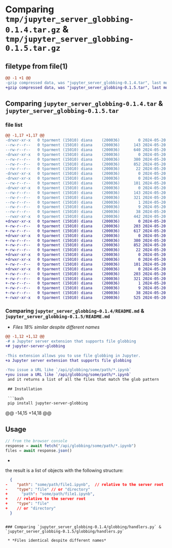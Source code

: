 # Comparing `tmp/jupyter_server_globbing-0.1.4.tar.gz` & `tmp/jupyter_server_globbing-0.1.5.tar.gz`

## filetype from file(1)

```diff
@@ -1 +1 @@
-gzip compressed data, was "jupyter_server_globbing-0.1.4.tar", last modified: Mon May 20 14:33:25 2024, max compression
+gzip compressed data, was "jupyter_server_globbing-0.1.5.tar", last modified: Mon May 20 14:42:49 2024, max compression
```

## Comparing `jupyter_server_globbing-0.1.4.tar` & `jupyter_server_globbing-0.1.5.tar`

### file list

```diff
@@ -1,17 +1,17 @@
-drwxr-xr-x   0 tparment (15010) diana    (200036)        0 2024-05-20 14:33:25.946880 jupyter_server_globbing-0.1.4/
--rw-r--r--   0 tparment (15010) diana    (200036)      143 2024-05-20 14:33:25.946298 jupyter_server_globbing-0.1.4/PKG-INFO
--rw-r--r--   0 tparment (15010) diana    (200036)      640 2024-05-20 14:30:23.000000 jupyter_server_globbing-0.1.4/README.md
-drwxr-xr-x   0 tparment (15010) diana    (200036)        0 2024-05-20 14:33:25.942453 jupyter_server_globbing-0.1.4/globbing/
--rw-r--r--   0 tparment (15010) diana    (200036)      380 2024-05-20 14:15:24.000000 jupyter_server_globbing-0.1.4/globbing/__init__.py
--rw-r--r--   0 tparment (15010) diana    (200036)      852 2024-05-20 14:32:43.000000 jupyter_server_globbing-0.1.4/globbing/handlers.py
--rw-r--r--   0 tparment (15010) diana    (200036)       22 2024-05-20 14:31:14.000000 jupyter_server_globbing-0.1.4/globbing/version.py
-drwxr-xr-x   0 tparment (15010) diana    (200036)        0 2024-05-20 14:33:25.939784 jupyter_server_globbing-0.1.4/jupyter-config/
-drwxr-xr-x   0 tparment (15010) diana    (200036)        0 2024-05-20 14:33:25.942927 jupyter_server_globbing-0.1.4/jupyter-config/jupyter_server_config.d/
--rw-r--r--   0 tparment (15010) diana    (200036)      101 2024-05-20 13:09:27.000000 jupyter_server_globbing-0.1.4/jupyter-config/jupyter_server_config.d/globbing.json
-drwxr-xr-x   0 tparment (15010) diana    (200036)        0 2024-05-20 14:33:25.945708 jupyter_server_globbing-0.1.4/jupyter_server_globbing.egg-info/
--rw-r--r--   0 tparment (15010) diana    (200036)      143 2024-05-20 14:33:25.000000 jupyter_server_globbing-0.1.4/jupyter_server_globbing.egg-info/PKG-INFO
--rw-r--r--   0 tparment (15010) diana    (200036)      321 2024-05-20 14:33:25.000000 jupyter_server_globbing-0.1.4/jupyter_server_globbing.egg-info/SOURCES.txt
--rw-r--r--   0 tparment (15010) diana    (200036)        1 2024-05-20 14:33:25.000000 jupyter_server_globbing-0.1.4/jupyter_server_globbing.egg-info/dependency_links.txt
--rw-r--r--   0 tparment (15010) diana    (200036)        9 2024-05-20 14:33:25.000000 jupyter_server_globbing-0.1.4/jupyter_server_globbing.egg-info/top_level.txt
--rw-r--r--   0 tparment (15010) diana    (200036)       38 2024-05-20 14:33:25.947009 jupyter_server_globbing-0.1.4/setup.cfg
--rwxr-xr-x   0 tparment (15010) diana    (200036)      442 2024-05-20 14:30:56.000000 jupyter_server_globbing-0.1.4/setup.py
+drwxr-xr-x   0 tparment (15010) diana    (200036)        0 2024-05-20 14:42:49.833032 jupyter_server_globbing-0.1.5/
+-rw-r--r--   0 tparment (15010) diana    (200036)      203 2024-05-20 14:42:49.832452 jupyter_server_globbing-0.1.5/PKG-INFO
+-rw-r--r--   0 tparment (15010) diana    (200036)      617 2024-05-20 14:41:01.000000 jupyter_server_globbing-0.1.5/README.md
+drwxr-xr-x   0 tparment (15010) diana    (200036)        0 2024-05-20 14:42:49.829111 jupyter_server_globbing-0.1.5/globbing/
+-rw-r--r--   0 tparment (15010) diana    (200036)      380 2024-05-20 14:15:24.000000 jupyter_server_globbing-0.1.5/globbing/__init__.py
+-rw-r--r--   0 tparment (15010) diana    (200036)      852 2024-05-20 14:32:43.000000 jupyter_server_globbing-0.1.5/globbing/handlers.py
+-rw-r--r--   0 tparment (15010) diana    (200036)       22 2024-05-20 14:42:19.000000 jupyter_server_globbing-0.1.5/globbing/version.py
+drwxr-xr-x   0 tparment (15010) diana    (200036)        0 2024-05-20 14:42:49.826694 jupyter_server_globbing-0.1.5/jupyter-config/
+drwxr-xr-x   0 tparment (15010) diana    (200036)        0 2024-05-20 14:42:49.829563 jupyter_server_globbing-0.1.5/jupyter-config/jupyter_server_config.d/
+-rw-r--r--   0 tparment (15010) diana    (200036)      101 2024-05-20 13:09:27.000000 jupyter_server_globbing-0.1.5/jupyter-config/jupyter_server_config.d/globbing.json
+drwxr-xr-x   0 tparment (15010) diana    (200036)        0 2024-05-20 14:42:49.831877 jupyter_server_globbing-0.1.5/jupyter_server_globbing.egg-info/
+-rw-r--r--   0 tparment (15010) diana    (200036)      203 2024-05-20 14:42:49.000000 jupyter_server_globbing-0.1.5/jupyter_server_globbing.egg-info/PKG-INFO
+-rw-r--r--   0 tparment (15010) diana    (200036)      321 2024-05-20 14:42:49.000000 jupyter_server_globbing-0.1.5/jupyter_server_globbing.egg-info/SOURCES.txt
+-rw-r--r--   0 tparment (15010) diana    (200036)        1 2024-05-20 14:42:49.000000 jupyter_server_globbing-0.1.5/jupyter_server_globbing.egg-info/dependency_links.txt
+-rw-r--r--   0 tparment (15010) diana    (200036)        9 2024-05-20 14:42:49.000000 jupyter_server_globbing-0.1.5/jupyter_server_globbing.egg-info/top_level.txt
+-rw-r--r--   0 tparment (15010) diana    (200036)       38 2024-05-20 14:42:49.833159 jupyter_server_globbing-0.1.5/setup.cfg
+-rwxr-xr-x   0 tparment (15010) diana    (200036)      525 2024-05-20 14:41:40.000000 jupyter_server_globbing-0.1.5/setup.py
```

### Comparing `jupyter_server_globbing-0.1.4/README.md` & `jupyter_server_globbing-0.1.5/README.md`

 * *Files 18% similar despite different names*

```diff
@@ -1,12 +1,12 @@
-# a Jupyter server extension that supports file globbing
+# jupyter-server-globbing
 
-This extension allows you to use file globbing in Jupyter.
+a Jupyter server extension that supports file globbing
 
-You issue a URL like `/api/globbing/some/path/*.ipynb`
+you issue a URL like `/api/globbing/some/path/*.ipynb`  
 and it returns a list of all the files that match the glob pattern
 
 ## Installation
 
 ```bash
 pip install jupyter-server-globbing
 ```
@@ -14,15 +14,18 @@
 ## Usage
 
 ```javascript
 // from the browser console
 response = await fetch("/api/globbing/some/path/*.ipynb")
 files = await response.json()
 ```
+
 the result is a list of objects with the following structure:
 
 ```json
   {
-    "path": "some/path/file1.ipynb",  // relative to the server root
-    "type": "file" // or "directory"
+      "path": "some/path/file1.ipynb",
+    // relative to the server root
+    "type": "file"
+    // or "directory"
   }
 ```
```

### Comparing `jupyter_server_globbing-0.1.4/globbing/handlers.py` & `jupyter_server_globbing-0.1.5/globbing/handlers.py`

 * *Files identical despite different names*

